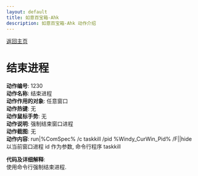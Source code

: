 ```yaml
---
layout: default
title: 如意百宝箱-Ahk
description: 如意百宝箱-Ahk 动作介绍
---
```

<link rel="stylesheet" href="../Actions/css/atom-one-light.min.css">
<script src="../Actions/js/highlight.min.js"></script>
<script>hljs.highlightAll();</script>

[返回主页](../index.md)

# [](#header-2) 结束进程

**动作编号**: 1230  
**动作名称**: 结束进程  
**动作作用的对象**: 任意窗口  
**动作热键**: 无  
**动作鼠标手势**: 无  
**动作说明**: 强制结束窗口进程  
**动作截图**: 无  
**动作内容**: run|%ComSpec% /c taskkill /pid %Windy_CurWin_Pid% /F||hide  
以当前窗口进程 id 作为参数, 命令行程序 taskkill  

**代码及详细解释**:  
使用命令行强制结束进程.  